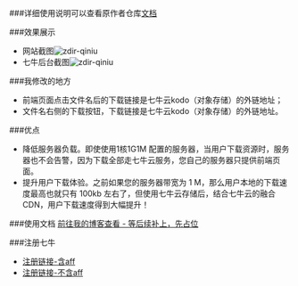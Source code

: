 ###详细使用说明可以查看原作者仓库[文档](https://github.com/helloxz/zdir)

###效果展示

* 网站截图![zdir-qiniu](https://app.dlcdn.timhbw.com/zdir-qiniu-001.png)
* 七牛后台截图![zdir-qiniu](https://app.dlcdn.timhbw.com/zdir-qiniu-002.png)

###我修改的地方
* 前端页面点击文件名后的下载链接是七牛云kodo（对象存储）的外链地址；
* 文件名右侧的下载按钮，下载链接是七牛云kodo（对象存储）的外链地址。

###优点
* 降低服务器负载。即使使用1核1G1M 配置的服务器，当用户下载资源时，服务器也不会告警，因为下载全部走七牛云服务，您自己的服务器只提供前端页面。
* 提升用户下载体验。之前如果您的服务器带宽为 1 M，那么用户本地的下载速度最高也就只有 100kb 左右了，但使用七牛云存储后，结合七牛云的融合 CDN，用户下载速度得到大幅提升！

###使用文档
[前往我的博客查看 - 等后续补上，先占位](https://timhbw.com/xx.html)

###注册七牛
* [注册链接-含aff](https://portal.qiniu.com/signup?code=1hfwbbz516dzm)
* [注册链接-不含aff](https://portal.qiniu.com/signup)
